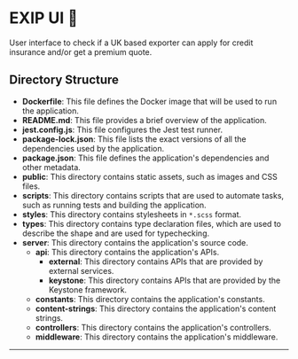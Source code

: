 # EXIP UI :file_folder:

User interface to check if a UK based exporter can apply for credit insurance and/or get a premium quote.

## Directory Structure

- **Dockerfile**: This file defines the Docker image that will be used to run the application.
- **README.md**: This file provides a brief overview of the application.
- **jest.config.js**: This file configures the Jest test runner.
- **package-lock.json**: This file lists the exact versions of all the dependencies used by the application.
- **package.json**: This file defines the application's dependencies and other metadata.
- **public**: This directory contains static assets, such as images and CSS files.
- **scripts**: This directory contains scripts that are used to automate tasks, such as
running tests and building the application.
- **styles**: This directory contains stylesheets in `*.scss` format.
- **types**: This directory contains type declaration files, which are used to describe
the shape and are used for typechecking.
- **server**: This directory contains the application's source code.
  - **api**: This directory contains the application's APIs.
    - **external**: This directory contains APIs that are provided by external services.
    - **keystone**: This directory contains APIs that are provided by the Keystone framework.
  - **constants**: This directory contains the application's constants.
  - **content-strings**: This directory contains the application's content strings.
  - **controllers**: This directory contains the application's controllers.
  - **middleware**: This directory contains the application's middleware.

---
